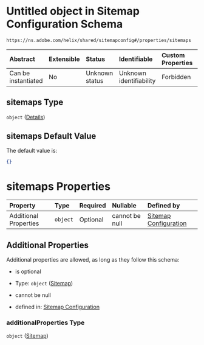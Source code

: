 # Untitled object in Sitemap Configuration Schema

```txt
https://ns.adobe.com/helix/shared/sitemapconfig#/properties/sitemaps
```



| Abstract            | Extensible | Status         | Identifiable            | Custom Properties | Additional Properties | Access Restrictions | Defined In                                                                     |
| :------------------ | :--------- | :------------- | :---------------------- | :---------------- | :-------------------- | :------------------ | :----------------------------------------------------------------------------- |
| Can be instantiated | No         | Unknown status | Unknown identifiability | Forbidden         | Allowed               | none                | [sitemapconfig.schema.json*](sitemapconfig.schema.json "open original schema") |

## sitemaps Type

`object` ([Details](sitemapconfig-properties-sitemaps.md))

## sitemaps Default Value

The default value is:

```json
{}
```

# sitemaps Properties

| Property              | Type     | Required | Nullable       | Defined by                                                                                                                                                  |
| :-------------------- | :------- | :------- | :------------- | :---------------------------------------------------------------------------------------------------------------------------------------------------------- |
| Additional Properties | `object` | Optional | cannot be null | [Sitemap Configuration](sitemapconfig-properties-sitemaps-sitemap.md "https://ns.adobe.com/helix/shared/sitemap#/properties/sitemaps/additionalProperties") |

## Additional Properties

Additional properties are allowed, as long as they follow this schema:



*   is optional

*   Type: `object` ([Sitemap](sitemapconfig-properties-sitemaps-sitemap.md))

*   cannot be null

*   defined in: [Sitemap Configuration](sitemapconfig-properties-sitemaps-sitemap.md "https://ns.adobe.com/helix/shared/sitemap#/properties/sitemaps/additionalProperties")

### additionalProperties Type

`object` ([Sitemap](sitemapconfig-properties-sitemaps-sitemap.md))

